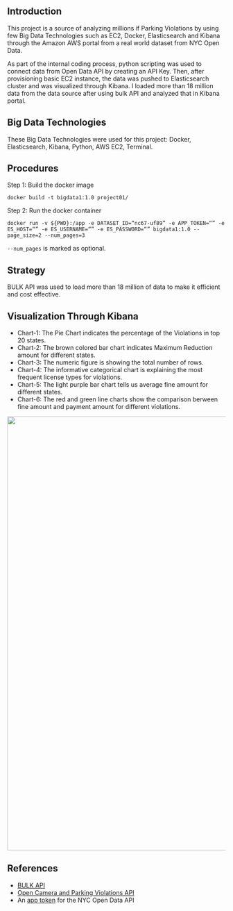 ## Introduction

This project is a source of analyzing millions if Parking Violations by using few Big Data Technologies such as EC2, Docker, Elasticsearch and Kibana through the Amazon AWS portal from a real world dataset from NYC Open Data.

As part of the internal coding process, python scripting was used to connect data from Open Data API by creating an API Key. Then, after provisioning basic EC2 instance, the data was pushed to Elasticsearch cluster and was visualized through Kibana. I loaded more than 18 million data from the data source after using bulk API and analyzed that in Kibana portal. 


## Big Data Technologies

These Big Data Technologies were used for this project: Docker, Elasticsearch, Kibana, Python, AWS EC2, Terminal.


## Procedures

Step 1: Build the docker image 
```
docker build -t bigdata1:1.0 project01/
```
Step 2: Run the docker container 
```
docker run -v ${PWD}:/app -e DATASET_ID=“nc67-uf89” -e APP_TOKEN=“” -e ES_HOST=“” -e ES_USERNAME=“” -e ES_PASSWORD=“” bigdata1:1.0 --page_size=2 --num_pages=3
``` 
```--num_pages``` is marked as optional.


## Strategy

BULK API was used to load more than 18 million of data to make it efficient and cost effective.


## Visualization Through Kibana

* Chart-1: The Pie Chart indicates the percentage of the Violations in top 20 states.
* Chart-2: The brown colored bar chart indicates Maximum Reduction amount for different states.
* Chart-3: The numeric figure is showing the total number of rows.
* Chart-4: The informative categorical chart is explaining the most frequent license types for violations.
* Chart-5: The light purple bar chart tells us average fine amount for different states.
* Chart-6: The red and green line charts show the comparison berween fine amount and payment amount for different violations. 

<img src="kibanadashboard.png" width=1000>

## References

 - [BULK API](https://www.elastic.co/guide/en/elasticsearch/reference/current/docs-bulk.html)
 - [Open Camera and Parking Violations API](https://dev.socrata.com/foundry/data.cityofnewyork.us/nc67-uf89)
 - An [app token](https://data.cityofnewyork.us/profile/edit/developer_settings)  for the NYC Open Data API


